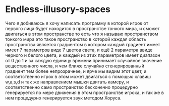 # Endless-illusory-spaces
Чего я добиваюсь я хочу написать программу в которой игрок от первого лица будет находится в пространстве тонкого мира, и сможет двигаться в этом пространстве то есть что я называю пространством тонкого мира это такое пространство в которой каждая область пространства является градиентом в котором каждый градиент имеет имеет 7 параметров виде 7 цветов света, и ещё 2 параметра ввиде черного и белого цвета, и каждый из этих параметров имеет диапазон от 0 до 1 и за каждую единицу времени принимает случайное значение вещественного числа, и чем ближе случайно сгенерированный градиент тем более непрозрачнее, и ярче мы видим этот цвет, и соответственно игрок в этом может двигаться с помощью клавиш w,a,s,d и так же направлением мышки двигать камеру, и соответственно само пространство бесконечно процедурно генерируется по мере движения в этом пространстве игрока, и так же в нем процедурно генерируется звук методом Хоруса. 
